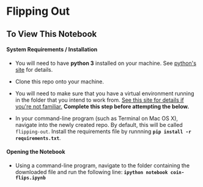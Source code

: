 # Flipping Out

<!-- ## The Art -->
<!-- ![](color-3810425323431664496-3.png) -->

## To View This Notebook
#### System Requirements / Installation

* You will need to have **python&nbsp;3** installed on your machine. See [python's site](https://www.python.org/) for details.

* Clone this repo onto your machine.

* You will need to make sure that you have a virtual environment running in the folder that you intend to work from. [See this site for details if you're not familiar.](http://docs.python-guide.org/en/latest/dev/virtualenvs/) **Complete this step before attempting the below.**

* In your command-line program (such as Terminal on Mac&nbsp;OS&nbsp;X), navigate into the newly created repo. By default, this will be called `flipping-out`. Install the requirements file by runnning **`pip install -r requirements.txt`**.

#### Opening the Notebook
* Using a command-line program, navigate to the folder containing the downloaded file and run the following line: **`ipython notebook coin-flips.ipynb`**
